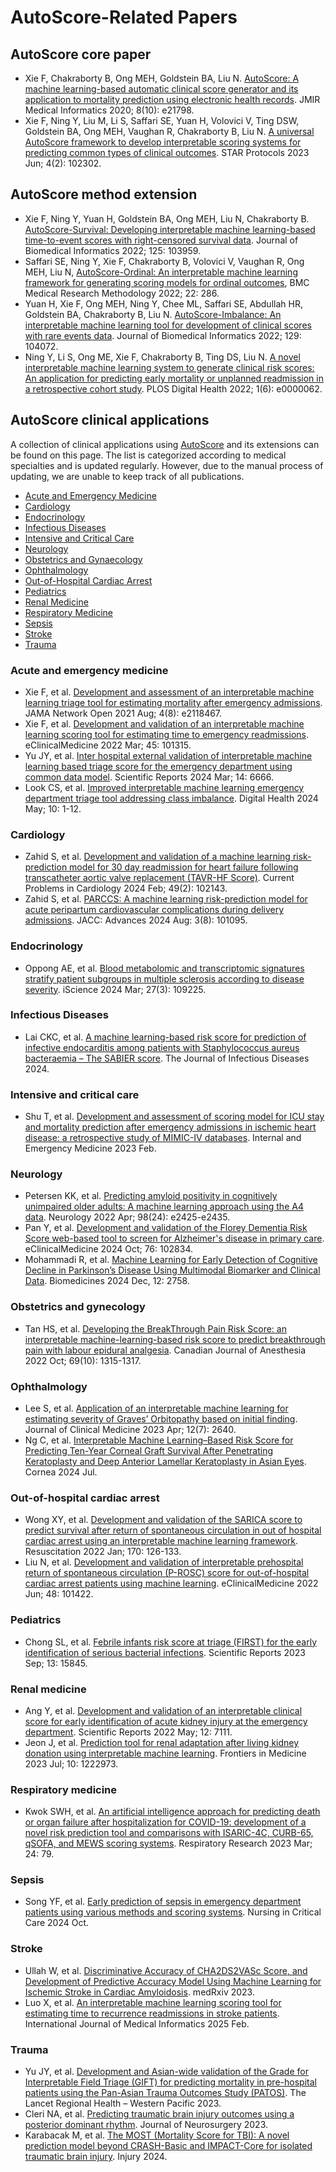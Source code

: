 # AutoScore-Related Papers

## AutoScore core paper

* Xie F, Chakraborty B, Ong MEH, Goldstein BA, Liu N. [AutoScore: A machine learning-based automatic clinical score generator and its application to mortality prediction using electronic health records](http://dx.doi.org/10.2196/21798). JMIR Medical Informatics 2020; 8(10): e21798.
* Xie F, Ning Y, Liu M, Li S, Saffari SE, Yuan H, Volovici V, Ting DSW, Goldstein BA, Ong MEH, Vaughan R, Chakraborty B, Liu N. [A universal AutoScore framework to develop interpretable scoring systems for predicting common types of clinical outcomes](https://www.sciencedirect.com/science/article/pii/S2666166723002691). STAR Protocols 2023 Jun; 4(2): 102302.

## AutoScore method extension

* Xie F, Ning Y, Yuan H, Goldstein BA, Ong MEH, Liu N, Chakraborty B. [AutoScore-Survival: Developing interpretable machine learning-based time-to-event scores with right-censored survival data](http://dx.doi.org/10.1016/j.jbi.2021.103959). Journal of Biomedical Informatics 2022; 125: 103959.
* Saffari SE, Ning Y, Xie F, Chakraborty B, Volovici V, Vaughan R, Ong MEH, Liu N, [AutoScore-Ordinal: An interpretable machine learning framework for generating scoring models for ordinal outcomes](https://doi.org/10.1186/s12874-022-01770-y), BMC Medical Research Methodology 2022; 22: 286.
* Yuan H, Xie F, Ong MEH, Ning Y, Chee ML, Saffari SE, Abdullah HR, Goldstein BA, Chakraborty B, Liu N. [AutoScore-Imbalance: An interpretable machine learning tool for development of clinical scores with rare events data](https://doi.org/10.1016/j.jbi.2022.104072). Journal of Biomedical Informatics 2022; 129: 104072.
* Ning Y, Li S, Ong ME, Xie F, Chakraborty B, Ting DS, Liu N. [A novel interpretable machine learning system to generate clinical risk scores: An application for predicting early mortality or unplanned readmission in a retrospective cohort study](https://doi.org/10.1371/journal.pdig.0000062). PLOS Digital Health 2022; 1(6): e0000062.

## AutoScore clinical applications

A collection of clinical applications using [AutoScore](https://nliulab.github.io/AutoScore/) and its extensions can be found on this page. The list is categorized according to medical specialties and is updated regularly. However, due to the manual process of updating, we are unable to keep track of all publications.

- [Acute and Emergency Medicine](#acute-and-emergency-medicine)
- [Cardiology](#cardiology)
- [Endocrinology](#endocrinology)
- [Infectious Diseases](#infectious-diseases)
- [Intensive and Critical Care](#intensive-and-critical-care)
- [Neurology](#neurology)
- [Obstetrics and Gynaecology](#obstetrics-and-gynaecology)
- [Ophthalmology](#ophthalmology)
- [Out-of-Hospital Cardiac Arrest](#out-of-hospital-cardiac-arrest)
- [Pediatrics](#Pediatrics)
- [Renal Medicine](#renal-medicine)
- [Respiratory Medicine](#respiratory-medicine)
- [Sepsis](#Sepsis)
- [Stroke](#stroke)
- [Trauma](#trauma)

### Acute and emergency medicine
* Xie F, et al. [Development and assessment of an interpretable machine learning triage tool for estimating mortality after emergency admissions](https://jamanetwork.com/journals/jamanetworkopen/fullarticle/2783549). JAMA Network Open 2021 Aug; 4(8): e2118467.
* Xie F, et al. [Development and validation of an interpretable machine learning scoring tool for estimating time to emergency readmissions](https://www.thelancet.com/journals/eclinm/article/PIIS2589-5370(22)00045-1/fulltext). eClinicalMedicine 2022 Mar; 45: 101315.
* Yu JY, et al. [Inter hospital external validation of interpretable machine learning based triage score for the emergency department using common data model](https://www.nature.com/articles/s41598-024-54364-7). Scientific Reports 2024 Mar; 14: 6666.
* Look CS, et al. [Improved interpretable machine learning emergency department triage tool addressing class imbalance](https://journals.sagepub.com/doi/10.1177/20552076241240910). Digital Health 2024 May; 10: 1-12.

### Cardiology
* Zahid S, et al. [Development and validation of a machine learning risk-prediction model for 30 day readmission for heart failure following transcatheter aortic valve replacement (TAVR-HF Score)](https://doi.org/10.1016/j.cpcardiol.2023.102143). Current Problems in Cardiology 2024 Feb; 49(2): 102143.
* Zahid S, et al. [PARCCS: A machine learning risk-prediction model for acute peripartum cardiovascular complications during delivery admissions](https://doi.org/10.1016/j.jacadv.2024.101095). JACC: Advances 2024 Aug: 3(8): 101095.

### Endocrinology
* Oppong AE, et al. [Blood metabolomic and transcriptomic signatures stratify patient subgroups in multiple sclerosis according to disease severity](https://www.sciencedirect.com/science/article/pii/S2589004224004462). iScience 2024 Mar; 27(3): 109225.

### Infectious Diseases
* Lai CKC, et al. [A machine learning-based risk score for prediction of infective endocarditis among patients with Staphylococcus aureus bacteraemia – The SABIER score](https://academic.oup.com/jid/advance-article/doi/10.1093/infdis/jiae080/7616139). The Journal of Infectious Diseases 2024.

### Intensive and critical care
* Shu T, et al. [Development and assessment of scoring model for ICU stay and mortality prediction after emergency admissions in ischemic heart disease: a retrospective study of MIMIC-IV databases](https://link.springer.com/article/10.1007/s11739-023-03199-7). Internal and Emergency Medicine 2023 Feb.

### Neurology
* Petersen KK, et al. [Predicting amyloid positivity in cognitively unimpaired older adults: A machine learning approach using the A4 data](https://n.neurology.org/content/early/2022/04/25/WNL.0000000000200553). Neurology 2022 Apr; 98(24): e2425-e2435.
* Pan Y, et al. [Development and validation of the Florey Dementia Risk Score web-based tool to screen for Alzheimer's disease in primary care](https://www.thelancet.com/journals/eclinm/article/PIIS2589-5370(24)00413-9/fulltext). eClinicalMedicine 2024 Oct; 76: 102834.
* Mohammadi R, et al. [Machine Learning for Early Detection of Cognitive Decline in Parkinson’s Disease Using Multimodal Biomarker and Clinical Data](https://doi.org/10.3390/biomedicines12122758). Biomedicines 2024 Dec, 12: 2758.

### Obstetrics and gynecology
* Tan HS, et al. [Developing the BreakThrough Pain Risk Score: an interpretable machine-learning-based risk score to predict breakthrough pain with labour epidural analgesia](https://link.springer.com/article/10.1007/s12630-022-02294-1). Canadian Journal of Anesthesia 2022 Oct; 69(10): 1315-1317. 

### Ophthalmology
* Lee S, et al. [Application of an interpretable machine learning for estimating severity of Graves’ Orbitopathy based on initial finding](https://www.mdpi.com/2077-0383/12/7/2640). Journal of Clinical Medicine 2023 Apr; 12(7): 2640.
* Ng C, et al. [Interpretable Machine Learning–Based Risk Score for Predicting Ten-Year Corneal Graft Survival After Penetrating Keratoplasty and Deep Anterior Lamellar Keratoplasty in Asian Eyes](https://doi.org/10.1097/ico.0000000000003641). Cornea 2024 Jul.

### Out-of-hospital cardiac arrest
* Wong XY, et al. [Development and validation of the SARICA score to predict survival after return of spontaneous circulation in out of hospital cardiac arrest using an interpretable machine learning framework](https://www.sciencedirect.com/science/article/abs/pii/S0300957221004834). Resuscitation 2022 Jan; 170: 126-133.
* Liu N, et al. [Development and validation of interpretable prehospital return of spontaneous circulation (P-ROSC) score for out-of-hospital cardiac arrest patients using machine learning](https://doi.org/10.1016/j.eclinm.2022.101422). eClinicalMedicine 2022 Jun; 48: 101422.

### Pediatrics
* Chong SL, et al. [Febrile infants risk score at triage (FIRST) for the early identification of serious bacterial infections](https://www.nature.com/articles/s41598-023-42854-z). Scientific Reports 2023 Sep; 13: 15845.

### Renal medicine
* Ang Y, et al. [Development and validation of an interpretable clinical score for early identification of acute kidney injury at the emergency department](https://www.nature.com/articles/s41598-022-11129-4). Scientific Reports 2022 May; 12: 7111.
* Jeon J, et al. [Prediction tool for renal adaptation after living kidney donation using interpretable machine learning](https://www.frontiersin.org/articles/10.3389/fmed.2023.1222973). Frontiers in Medicine 2023 Jul; 10: 1222973.

### Respiratory medicine
* Kwok SWH, et al. [An artificial intelligence approach for predicting death or organ failure after hospitalization for COVID-19: development of a novel risk prediction tool and comparisons with ISARIC-4C, CURB-65, qSOFA, and MEWS scoring systems](https://respiratory-research.biomedcentral.com/articles/10.1186/s12931-023-02386-6). Respiratory Research 2023 Mar; 24: 79.

### Sepsis
* Song YF, et al. [Early prediction of sepsis in emergency department patients using various methods and scoring systems](https://onlinelibrary.wiley.com/doi/10.1111/nicc.13201). Nursing in Critical Care 2024 Oct.

### Stroke
* Ullah W, et al. [Discriminative Accuracy of CHA2DS2VASc Score, and Development of Predictive Accuracy Model Using Machine Learning for Ischemic Stroke in Cardiac Amyloidosis](https://www.medrxiv.org/content/10.1101/2023.06.16.23291530v1). medRxiv 2023.
* Luo X, et al. [An interpretable machine learning scoring tool for estimating time to recurrence readmissions in stroke patients](https://www.sciencedirect.com/science/article/abs/pii/S1386505624003678?via%3Dihub). International Journal of Medical Informatics 2025 Feb.

### Trauma
* Yu JY, et al. [Development and Asian-wide validation of the Grade for Interpretable Field Triage (GIFT) for predicting mortality in pre-hospital patients using the Pan-Asian Trauma Outcomes Study (PATOS)](https://www.sciencedirect.com/science/article/pii/S2666606523000512). The Lancet Regional Health – Western Pacific 2023.
* Cleri NA, et al. [Predicting traumatic brain injury outcomes using a posterior dominant rhythm](https://doi.org/10.3171/2023.4.JNS23569). Journal of Neurosurgery 2023.
* Karabacak M, et al. [The MOST (Mortality Score for TBI): A novel prediction model beyond CRASH-Basic and IMPACT-Core for isolated traumatic brain injury](https://www.injuryjournal.com/article/S0020-1383(24)00685-5/fulltext). Injury 2024.

